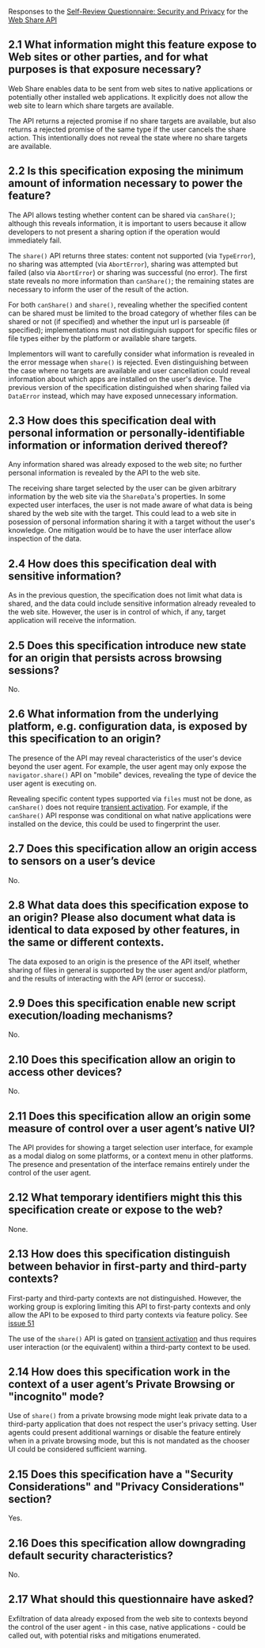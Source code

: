 

Responses to the [Self-Review Questionnaire: Security and Privacy](https://w3ctag.github.io/security-questionnaire/) for the [Web Share API](https://w3c.github.io/web-share/)


## 2.1 What information might this feature expose to Web sites or other parties, and for what purposes is that exposure necessary?

Web Share enables data to be sent from web sites to native applications or potentially other installed web applications. It explicitly does not allow the web site to learn which share targets are available.

The API returns a rejected promise if no share targets are available, but also returns a rejected promise of the same type if the user cancels the share action. This intentionally does not reveal the state where no share targets are available.

## 2.2 Is this specification exposing the minimum amount of information necessary to power the feature?

The API allows testing whether content can be shared via `canShare()`; although this reveals information, it is important to users because it allow developers to not present a sharing option if the operation would immediately fail.

The `share()` API returns three states: content not supported (via `TypeError`), no sharing was attempted (via `AbortError`), sharing was attempted but failed (also via `AbortError`) or sharing was successful (no error). The first state reveals no more information than `canShare()`; the remaining states are necessary to inform the user of the result of the action.

For both `canShare()` and `share()`, revealing whether the specified content can be shared must be limited to the broad category of whether files can be shared or not (if specified) and whether the input url is parseable (if specified); implementations must not distinguish support for specific files or file types either by the platform or available share targets.

Implementors will want to carefully consider what information is revealed in the error message when `share()` is rejected. Even distinguishing between the case where no targets are available and user cancellation could reveal information about which apps are installed on the user's device. The previous version of the specification distinguished when sharing failed via `DataError` instead, which may have exposed unnecessary information.

## 2.3 How does this specification deal with personal information or personally-identifiable information or information derived thereof?

Any information shared was already exposed to the web site; no further personal information is revealed by the API to the web site.

The receiving share target selected by the user can be given arbitrary information by the web site via the `ShareData`'s properties. In some expected user interfaces, the user is not made aware of what data is being shared by the web site with the target. This could lead to a web site in posession of personal information sharing it with a target without the user's knowledge. One mitigation would be to have the user interface allow inspection of the data.

## 2.4 How does this specification deal with sensitive information?

As in the previous question, the specification does not limit what data is shared, and the data could include sensitive information already revealed to the web site. However, the user is in control of which, if any, target application will receive the information.

## 2.5 Does this specification introduce new state for an origin that persists across browsing sessions?

No.

## 2.6 What information from the underlying platform, e.g. configuration data, is exposed by this specification to an origin?

The presence of the API may reveal characteristics of the user's device beyond the user agent. For example, the user agent may only expose the `navigator.share()` API on "mobile" devices, revealing the type of device the user agent is executing on.

Revealing specific content types supported via `files` must not be done, as `canShare()` does not require
[transient activation](https://html.spec.whatwg.org/multipage/interaction.html#transient-activation). For example, if the `canShare()` API response was conditional on what native applications were installed on the device, this could be used to fingerprint the user.

## 2.7 Does this specification allow an origin access to sensors on a user’s device

No.

## 2.8 What data does this specification expose to an origin? Please also document what data is identical to data exposed by other features, in the same or different contexts.

The data exposed to an origin is the presence of the API itself, whether sharing of files in general is supported by the user agent and/or platform, and the results of interacting with the API (error or success).

## 2.9 Does this specification enable new script execution/loading mechanisms?

No.

## 2.10 Does this specification allow an origin to access other devices?

No.

## 2.11 Does this specification allow an origin some measure of control over a user agent’s native UI?

The API provides for showing a target selection user interface, for example as a modal dialog on some platforms, or a context menu in other platforms. The presence and presentation of the interface remains entirely under the control of the user agent.

## 2.12 What temporary identifiers might this this specification create or expose to the web?

None.

## 2.13 How does this specification distinguish between behavior in first-party and third-party contexts?

First-party and third-party contexts are not distinguished. However, the working group is exploring limiting this API to first-party contexts and only allow the API to be exposed to third party contexts via feature policy. See [issue 51](https://github.com/w3c/web-share/issues/151) 

The use of the `share()` API is gated on [transient activation](https://html.spec.whatwg.org/multipage/interaction.html#transient-activation) and thus requires user interaction (or the equivalent) within a third-party context to be used.

## 2.14 How does this specification work in the context of a user agent’s Private Browsing or "incognito" mode?

Use of `share()` from a private browsing mode might leak private data to a third-party application that does not respect the user's privacy setting. User agents could present additional warnings or disable the feature entirely when in a private browsing mode, but this is not mandated as the chooser UI could be considered sufficient warning.

## 2.15 Does this specification have a "Security Considerations" and "Privacy Considerations" section?

Yes.

## 2.16 Does this specification allow downgrading default security characteristics?

No.

## 2.17 What should this questionnaire have asked?

Exfiltration of data already exposed from the web site to contexts beyond the control of the user agent - in this case, native applications - could be called out, with potential risks and mitigations enumerated.
